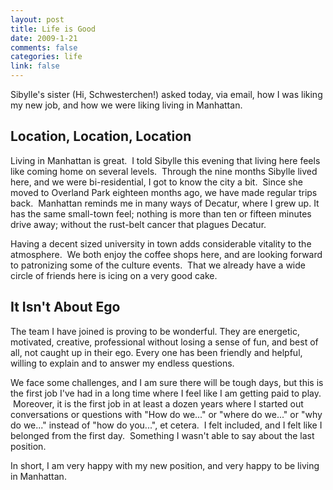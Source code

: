 ```yaml
--- 
layout: post
title: Life is Good
date: 2009-1-21
comments: false
categories: life
link: false
---
```

Sibylle's sister (Hi, Schwesterchen!) asked today, via email, how I was liking my new job, and how we were liking living in Manhattan.
## Location, Location, Location
Living in Manhattan is great.  I told Sibylle this evening that living here feels like coming home on several levels.  Through the nine months Sibylle lived here, and we were bi-residential, I got to know the city a bit.  Since she moved to Overland Park eighteen months ago, we have made regular trips back.  Manhattan reminds me in many ways of Decatur, where I grew up. It has the same small-town feel; nothing is more than ten or fifteen minutes drive away; without the rust-belt cancer that plagues Decatur.

Having a decent sized university in town adds considerable vitality to the atmosphere.  We both enjoy the coffee shops here, and are looking forward to patronizing some of the culture events.  That we already have a wide circle of friends here is icing on a very good cake.
## It Isn't About Ego
The team I have joined is proving to be wonderful. They are energetic, motivated, creative, professional without losing a sense of fun, and best of all, not caught up in their ego. Every one has been friendly and helpful, willing to explain and to answer my endless questions.

We face some challenges, and I am sure there will be tough days, but this is the first job I've had in a long time where I feel like I am getting paid to play.  Moreover, it is the first job in at least a dozen years where I started out conversations or questions with "How do we..." or "where do we..." or "why do we..." instead of "how do you...", et cetera.  I felt included, and I felt like I belonged from the first day.  Something I wasn't able to say about the last position.

In short, I am very happy with my new position, and very happy to be living in Manhattan.
